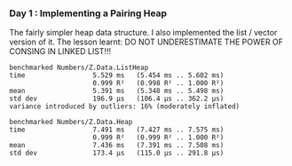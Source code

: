 ### Day 1 : Implementing a Pairing Heap
The fairly simpler heap data structure. I also implemented the list / vector version of it. The lesson learnt: DO NOT UNDERESTIMATE THE POWER OF CONSING IN LINKED LIST!!!

```
benchmarked Numbers/Z.Data.ListHeap
time                 5.529 ms   (5.454 ms .. 5.602 ms)
                     0.999 R²   (0.998 R² .. 1.000 R²)
mean                 5.391 ms   (5.348 ms .. 5.498 ms)
std dev              196.9 μs   (106.4 μs .. 362.2 μs)
variance introduced by outliers: 16% (moderately inflated)

benchmarked Numbers/Z.Data.Heap
time                 7.491 ms   (7.427 ms .. 7.575 ms)
                     0.999 R²   (0.999 R² .. 1.000 R²)
mean                 7.436 ms   (7.391 ms .. 7.508 ms)
std dev              173.4 μs   (115.0 μs .. 291.8 μs)
```
